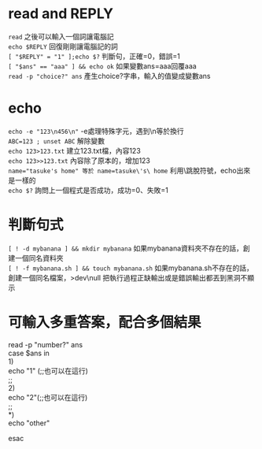 **read and REPLY**
==
`read` 之後可以輸入一個詞讓電腦記  
`echo $REPLY` 回復剛剛讓電腦記的詞  
`[ "$REPLY" = "1" ];echo $?` 判斷句，正確=0，錯誤=1  
`[ "$ans" == "aaa" ] && echo ok` 如果變數ans=aaa回覆aaa  
`read -p "choice?" ans` 產生choice?字串，輸入的值變成變數ans  

**echo**
==
`echo -e "123\n456\n"` -e處理特殊字元，遇到\n等於換行  
`ABC=123 ; unset ABC` 解除變數  
`echo 123>123.txt` 建立123.txt檔，內容123  
`echo 123>>123.txt` 內容除了原本的，增加123  
`name="tasuke's home" 等於 name=tasuke\'s\ home` 利用\跳脫符號，echo出來是一樣的  
`echo $?` 詢問上一個程式是否成功，成功=0、失敗=1    

**判斷句式**
==
`[ ! -d mybanana ] && mkdir mybanana`  如果mybanana資料夾不存在的話，創建一個同名資料夾  
`[ ! -f mybanana.sh ] && touch mybanana.sh` 
如果mybanana.sh不存在的話，創建一個同名檔案，>dev\null 把執行過程正缺輸出或是錯誤輸出都丟到黑洞不顯示

**可輸入多重答案，配合多個結果**
==
read -p "number?" ans  
case $ans in  
1)  
echo "1" (;;也可以在這行)  
;;  
2)  
echo "2"(;;也可以在這行)  
;;  
*)  
echo "other"  

esac  
